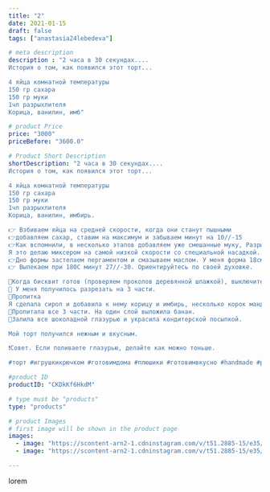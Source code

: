 ```yaml
---
title: "2"
date: 2021-01-15
draft: false
tags: ["anastasia24lebedeva"]

# meta description
description : "2 часа в 30 секундах....
История о том, как появился этот торт... 

4 яйца комнатной температуры
150 гр сахара
150 гр муки
1чл разрыхлителя
Корица, ванилин, имб"

# product Price
price: "3000"
priceBefore: "3600.0"

# Product Short Description
shortDescription: "2 часа в 30 секундах....
История о том, как появился этот торт... 

4 яйца комнатной температуры
150 гр сахара
150 гр муки
1чл разрыхлителя
Корица, ванилин, имбирь.

👉 Взбиваем яйца на средней скорости, когда они станут пышными 
👉добавляем сахар, ставим на максимум и забываем минут на 10//-15 
👉Как вспомнили, в несколько этапов добавляем уже смешанные муку, Разрыхлитель и специи(если хотите с ними) 
Я это делаю миксером на самой низкой скорости со специальной насадкой. Можно это делать силиконовой лопаткой, выбирайте сами. 
👉Дно формы застелаем пергаментом и смазываем маслом. У меня форма 18см
👉 Выпекаем при 180С минут 27//-30. Ориентируйтесь по своей духовке. 

🌠Когда бисквит готов (проверяем проколов деревянной шпажкой), выключите духовку, откройте дверцу, и пусть постоит так ещё пару минут. Затем дайте отдохнуть до полного остывания на столе, и только потом вынимайте из формы. 
🌠 У меня получилось разрезать на 3 части. 
💜Пропитка
Я сделала сироп и добавила к нему корицу и имбирь, несколько корок мандарина. 
🌠Пропитала все 3 части. На один слой выложила банан. 
🌠Залила все шоколадной глазурью и украсила кондитерской посыпкой. 

Мой торт получился нежным и вкусным. 

❗Совет. Если поливаете глазурью, делайте как можно тоньше. 

#торт #игрушкикрючком #готовимдома #плюшики #готовимвкусно #handmade #рецептыотнасти #рецептынакаждыйдень #вязаныеигрушки #зефирныеигрушки #пряжа #игрушкидетям #шоколадныйторт"

#product ID
productID: "CKDkKf6HkdM"

# type must be "products"
type: "products"

# product Images
# first image will be shown in the product page
images:
  - image: "https://scontent-arn2-1.cdninstagram.com/v/t51.2885-15/e35/139349995_336010100797530_8998337604070502247_n.jpg?_nc_ht=scontent-arn2-1.cdninstagram.com&_nc_cat=106&_nc_ohc=_tU3NASLS7AAX8ro7qN&se=7&tp=1&oh=e78ab1980bc78588d5dff483a457f249&oe=605F3730&ig_cache_key=MjQ4Njk5MDQ2Njc2MTgyMDUzMw%3D%3D.2"
  - image: "https://scontent-arn2-1.cdninstagram.com/v/t51.2885-15/e35/139646972_239707904228013_351051289253454850_n.jpg?_nc_ht=scontent-arn2-1.cdninstagram.com&_nc_cat=109&_nc_ohc=Qf2PuE2BdWEAX-lu0eB&se=7&tp=1&oh=51408fc2d263e205ec69fa460f9adb43&oe=605F5E83&ig_cache_key=MjQ4Njk5MDQ2Njg3OTA2MzgwMg%3D%3D.2"

---
```

lorem
